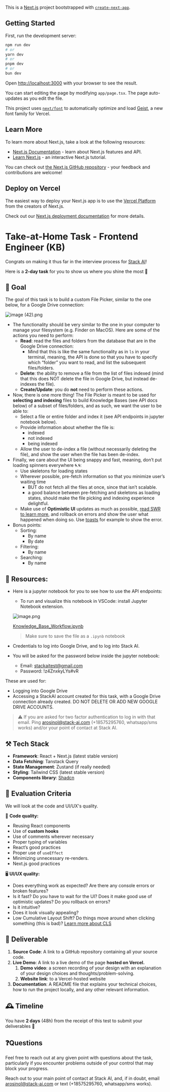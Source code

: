 This is a [Next.js](https://nextjs.org) project bootstrapped with [`create-next-app`](https://nextjs.org/docs/app/api-reference/cli/create-next-app).

## Getting Started

First, run the development server:

```bash
npm run dev
# or
yarn dev
# or
pnpm dev
# or
bun dev
```

Open [http://localhost:3000](http://localhost:3000) with your browser to see the result.

You can start editing the page by modifying `app/page.tsx`. The page auto-updates as you edit the file.

This project uses [`next/font`](https://nextjs.org/docs/app/building-your-application/optimizing/fonts) to automatically optimize and load [Geist](https://vercel.com/font), a new font family for Vercel.

## Learn More

To learn more about Next.js, take a look at the following resources:

- [Next.js Documentation](https://nextjs.org/docs) - learn about Next.js features and API.
- [Learn Next.js](https://nextjs.org/learn) - an interactive Next.js tutorial.

You can check out [the Next.js GitHub repository](https://github.com/vercel/next.js) - your feedback and contributions are welcome!

## Deploy on Vercel

The easiest way to deploy your Next.js app is to use the [Vercel Platform](https://vercel.com/new?utm_medium=default-template&filter=next.js&utm_source=create-next-app&utm_campaign=create-next-app-readme) from the creators of Next.js.

Check out our [Next.js deployment documentation](https://nextjs.org/docs/app/building-your-application/deploying) for more details.



# Take-at-Home Task - Frontend Engineer (KB)

Congrats on making it thus far in the interview process for [Stack AI](https://stack.ai/)!

Here is a **2-day task** for you to show us where you shine the most 🙂

## 🥅 Goal

The goal of this task is to build a custom File Picker, similar to the one below, for a Google Drive connection:

![image (42).png](https://prod-files-secure.s3.us-west-2.amazonaws.com/ef4fb1f8-e7c2-460e-882d-3ca0541f45cf/26ba3803-ec4f-4bd3-8b08-657182c308ff/image_(42).png)

- The functionality should be very similar to the one in your computer to manage your  filesystem (e.g. Finder on MacOS). Here are some of the actions you need to perform:
    - **Read**: read the files and folders from the database that are in the Google Drive connection:
        - Mind that this is like the same functionality as in `ls` in your terminal, meaning, the API is done so that you have to specify which “folder” you want to read, and list the subsequent files/folders.
    - **Delete**: the ability to remove a file from the list of files indexed (mind that this does NOT delete the file in Google Drive, but instead de-indexes the file).
    - **Create/Update**: you do **not** need to perform these actions.
- Now, there is one more thing! The File Picker is meant to be used for **selecting and indexing** files to build Knowledge Bases (see API docs below) of a subset of files/folders, and as such, we want the user to be able to:
    - Select a file or entire folder and index it (see API endpoints in jupyter notebook below).
    - Provide information about whether the file is:
        - indexed
        - not indexed
        - being indexed
    - Allow the user to de-index a file (without necessarily deleting the file), and show the user when the file has been de-index.
- Finally, we care about the UI being snappy and fast, meaning, don’t put loading spinners everywhere 🌀.🌀:
    - Use skeletons for loading states
    - Wherever possible, pre-fetch information so that you minimize user’s waiting time
        - BUT do not fetch all the files at once, since that isn’t scalable.
        - a good balance between pre-fetching and skeletons as loading states, should make the file picking and indexing experience delightful.
    - Make use of **Optimistic UI** updates as much as possible, [read SWR to learn more](https://swr.vercel.app/blog/swr-v2.en-US#optimistic-ui), and rollback on errors and show the user what happened when doing so. Use [toasts](https://ui.shadcn.com/docs/components/sonner) for example to show the error.
- Bonus points:
    - Sorting:
        - By name
        - By date
    - Filtering:
        - By name
    - Searching:
        - By name
    

## 📔 Resources:

- Here is a jupyter notebook for you to see how to use the API endpoints:
    - To run and visualize this notebook in VSCode: install Jupyter Notebook extension.
    
    ![image.png](https://prod-files-secure.s3.us-west-2.amazonaws.com/ef4fb1f8-e7c2-460e-882d-3ca0541f45cf/12f49411-aab8-4e41-99da-91fa74080b70/image.png)
    
    [Knowledge_Base_Workflow.ipynb](attachment:321bfa0a-53f4-4dbd-81e7-b77f3aa09ce1:Knowledge_Base_Workflow.ipynb)
    
    > Make sure to save the file as a `.ipynb` notebook
    > 
- Credentials to log into Google Drive, and to log into Stack AI.
- You will be asked for the password below inside the jupyter notebook:
    - Email: [stackaitest@gmail.com](mailto:stackaitest@gmail.com)
    - Password: !z4ZnxkyLYs#vR

These are used for:

- Logging into Google Drive
- Accessing a StackAI account created for this task, with a Google Drive connection already created. DO NOT DELETE OR ADD NEW GOOGLE DRIVE ACCOUNTS.

> ⚠️ If you are asked for two factor authentication to log in with that email. Ping [arosinol@stack-ai.com](mailto:arosinol@stack-ai.com) (+18575295760, whatsapp/sms works) and/or your point of contact at Stack AI.
> 

## ⚒️ **Tech Stack**

- **Framework**: React + Next.js (latest stable version)
- **Data Fetching**: Tanstack Query
- **State Management**: Zustand (if really needed)
- **Styling**: Tailwind CSS (latest stable version)
- **Components library**: [Shadcn](https://ui.shadcn.com/)

## 📓 Evaluation Criteria

We will look at the code and UI/UX's quality.

🎼 **Code quality:**

- Reusing React components
- Use of **custom hooks**
- Use of comments wherever necessary
- Proper typing of variables
- React’s good practices
- Proper use of `useEffect`
- Minimizing unnecessary re-renders.
- Next.js good practices

🖥️ **UI/UX quality:**

- Does everything work as expected? Are there any console errors or broken features?
- Is it fast? Do you have to wait for the UI? Does it make good use of optimistic updates? Do you rollback on errors?
- Is it intuitive?
- Does it look visually appealing?
- Low Cumulative Layout Shift? Do things move around when clicking something (this is bad)? [Learn more about CLS](https://vercel.com/docs/speed-insights/metrics#cumulative-layout-shift-cls)

## 🔖 Deliverable

1. **Source Code**: A link to a GitHub repository containing all your source code.
2. **Live Demo**: A link to a live demo of the page **hosted on Vercel.**
    1. **Demo video**: a screen recording of your design with an explanation of your design choices and thoughts/problem-solving.
    2. **Website link**: to a Vercel-hosted website
3. **Documentation**: A README file that explains your technical choices, how to run the project locally, and any other relevant information.

## 🕰️ Timeline

You have **2 days** (48h) from the receipt of this test to submit your deliverables 🚀

## ❓Questions

Feel free to reach out at any given point with questions about the task, particularly if you encounter problems outside of your control that may block your progress.

Reach out to your main point of contact at Stack AI, and, if in doubt, email [arosinol@stack-ai.com](mailto:arosinol@stack-ai.com) or text (+18575295760, whatsapp/sms works).







